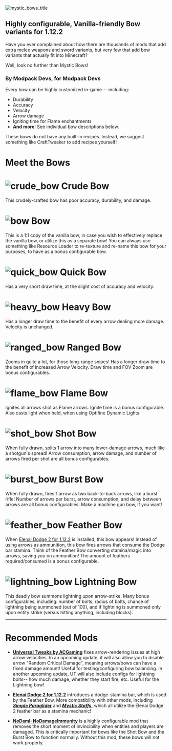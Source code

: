 
![mystic_bows_title](https://github.com/Desoroxxx/Mystic-Bows/assets/107653759/89226826-033d-4c6d-98f1-04018dbc459c)


## Highly configurable, Vanilla-friendly Bow variants for 1.12.2

Have you ever complained about how there are thousands of mods that add extra melee weapons and sword variants, but very few that add bow variants that actually fit into Minecraft?

Well, look no further than Mystic Bows!

### By Modpack Devs, for Modpack Devs
Every bow can be highly customized in-game -- including:
- Durability
- Accuracy
- Velocity
- Arrow damage
- Igniting time for Flame enchantments
- **And** **more**! See individual bow descriptions below.

These bows do not have any built-in recipes. Instead, we suggest something like CraftTweaker to add recipes yourself!

# Meet the Bows

# ![crude_bow](https://github.com/Desoroxxx/Mystic-Bows/assets/107653759/6c743458-3f9f-4c7b-aa71-5af1829520bf) Crude Bow
This crudely-crafted bow has poor accuracy, durability, and damage.

# ![bow](https://github.com/Desoroxxx/Mystic-Bows/assets/107653759/2033b082-68f9-49fe-ab07-db92d13e4a79)  Bow
This is a 1:1 copy of the vanilla bow, in case you wish to effectively replace the vanilla bow, or utilize this as a separate bow! You can always use something like Resource Loader to re-texture and re-name this bow for your purposes, to have as a bonus configurable bow.

# ![quick_bow](https://github.com/Desoroxxx/Mystic-Bows/assets/107653759/512ccdce-315c-42c1-a7c1-f12589a75fb1) Quick Bow
Has a very short draw time, at the slight cost of accuracy and velocity.

# ![heavy_bow](https://github.com/Desoroxxx/Mystic-Bows/assets/107653759/a77372cf-1a47-4244-9eeb-91bce44a60f1) Heavy Bow
Has a longer draw time to the benefit of every arrow dealing more damage. Velocity is unchanged.

# ![ranged_bow](https://github.com/Desoroxxx/Mystic-Bows/assets/107653759/a55966ce-b161-49a3-a095-376f64b9d086) Ranged Bow
Zooms in quite a lot, for those long-range snipes! Has a longer draw time to the benefit of increased Arrow Velocity. Draw time and FOV Zoom are bonus configurables.

# ![flame_bow](https://github.com/Desoroxxx/Mystic-Bows/assets/107653759/ed450345-c75c-40da-8e42-7fc86a9febd0) Flame Bow
Ignites all arrows shot as Flame arrows. Ignite time is a bonus configurable. Also casts light when held, when using Optifine Dynamic Lights.

# ![shot_bow](https://github.com/Desoroxxx/Mystic-Bows/assets/107653759/3b853496-2b38-4ecb-9997-e8e6ab70661c) Shot Bow
When fully drawn, splits 1 arrow into many lower-damage arrows, much like a shotgun's spread! Arrow consumption, arrow damage, and number of arrows fired per shot are all bonus configurables.

# ![burst_bow](https://github.com/Desoroxxx/Mystic-Bows/assets/107653759/82db5ec8-fc60-4349-bbd4-57b38a8deb9c) Burst Bow
When fully drawn, fires 1 arrow as two back-to-back arrows, like a burst rifle! Number of arrows per burst, arrow consumption, and delay between arrows are all bonus configurables. Make a machine gun bow, if you want!

# ![feather_bow](https://github.com/Desoroxxx/Mystic-Bows/assets/107653759/811ad7e6-0dfe-49f1-9938-5898f58823ba) Feather Bow
When [Elenai Dodge 2 for 1.12.2](https://legacy.curseforge.com/minecraft/mc-mods/elenai-dodge-2/files/all?filter-game-version=2020709689%3A6756) is installed, this bow appears! Instead of using arrows as ammunition, this bow fires arrows that consume the Dodge bar stamina. Think of the Feather Bow converting stamina/magic into arrows, saving you on ammunition! The amount of feathers required/consumed is a bonus configurable.

# ![lightning_bow](https://github.com/Desoroxxx/Mystic-Bows/assets/107653759/b275475b-3763-4ce9-a159-08e76bda1104) Lightning Bow
This deadly bow summons lightning upon arrow-strike. Many bonus configurables, including: number of bolts, radius of bolts, chance of lightning being summoned (out of 100), and if lightning is summoned only upon entity strike (versus hitting anything, including blocks).

---

# Recommended Mods

- **[Universal Tweaks by ACGaming](https://www.curseforge.com/minecraft/mc-mods/universal-tweaks)** fixes arrow-rendering issues at high arrow velocities. In an upcoming update, it will also allow you to disable arrow "Random Critical Damage", meaning arrows/bows can have a fixed damage amount! Useful for testing/configuring bow balancing. In another upcoming update, UT will also include configs for lightning bolts-- how much damage, whether they start fire, etc. Useful for the Lightning bow!

- **[Elenai Dodge 2 for 1.12.2](https://legacy.curseforge.com/minecraft/mc-mods/elenai-dodge-2/files/all?filter-game-version=2020709689%3A6756)** introduces a dodge-stamina bar, which is used by the Feather Bow. More compatibility with other mods, including ***[Simple Paraglider](https://www.curseforge.com/minecraft/mc-mods/simple-paraglider)*** and ***[Mystic Staffs](https://www.curseforge.com/minecraft/mc-mods/mystic-staffs)***, which all utilize the Elenai Dodge 2 feather bar as a stamina mechanic!

- **[NoDamI: NoDamageImmunity](https://www.curseforge.com/minecraft/mc-mods/nodami)** is a highly configurable mod that removes the short moment of invincibility when entities and players are damaged. This is critically important for bows like the Shot Bow and the Burst Bow to function normally. Without this mod, these bows will not work properly.
